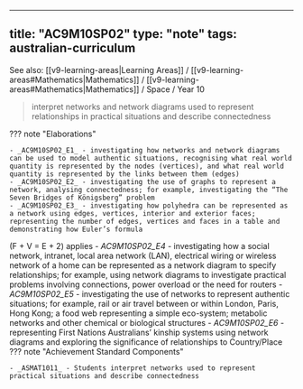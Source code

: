 
---
title: "AC9M10SP02"
type: "note"
tags: australian-curriculum
---

See also: [[v9-learning-areas|Learning Areas]] / [[v9-learning-areas#Mathematics|Mathematics]] / [[v9-learning-areas#Mathematics|Mathematics]] / Space / Year 10

> interpret networks and network diagrams used to represent relationships in practical situations and describe connectedness

??? note "Elaborations"

	- _AC9M10SP02_E1_ - investigating how networks and network diagrams can be used to model authentic situations, recognising what real world quantity is represented by the nodes (vertices), and what real world quantity is represented by the links between them (edges)
	- _AC9M10SP02_E2_ - investigating the use of graphs to represent a network, analysing connectedness; for example, investigating the “The Seven Bridges of Königsberg” problem
	- _AC9M10SP02_E3_ - investigating how polyhedra can be represented as a network using edges, vertices, interior and exterior faces; representing the number of edges, vertices and faces in a table and demonstrating how Euler’s formula 
\(F + V = E + 2\) applies
	- _AC9M10SP02_E4_ - investigating how a social network, intranet, local area network (LAN), electrical wiring or wireless network of a home can be represented as a network diagram to specify relationships; for example, using network diagrams to investigate practical problems involving connections, power overload or the need for routers
	- _AC9M10SP02_E5_ - investigating the use of networks to represent authentic situations; for example, rail or air travel between or within London, Paris, Hong Kong; a food web representing a simple eco-system; metabolic networks and other chemical or biological structures
	- _AC9M10SP02_E6_ - representing First Nations Australians’ kinship systems using network diagrams and exploring the significance of relationships to Country/Place
??? note "Achievement Standard Components"

	- _ASMAT1011_ - Students interpret networks used to represent practical situations and describe connectedness

[//begin]: # "Autogenerated link references for markdown compatibility"
[v9-learning-areas]: ..%2Fv9-learning-areas "Learning Areas"
[//end]: # "Autogenerated link references" 
